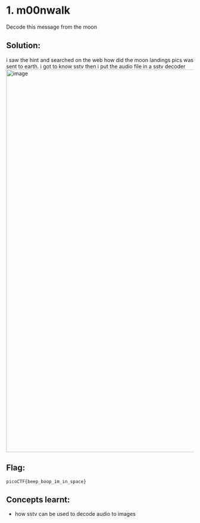 # 1. m00nwalk

Decode this message from the moon

## Solution:

i saw the hint and searched on the web how did the moon landings pics was sent to earth. i got to know sstv
then i put the audio file in a sstv decoder
<img width="1413" height="1028" alt="image" src="https://github.com/user-attachments/assets/b41914c7-26f2-43d2-8602-502c3cc3e3c3" />


## Flag:

```
picoCTF{beep_boop_im_in_space}
```

## Concepts learnt:

- how sstv can be used to decode audio to images




